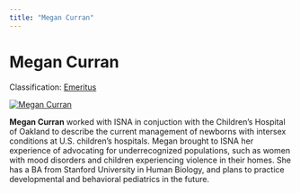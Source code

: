```yaml
---
title: "Megan Curran"
---
```


# Megan Curran

Classification: [Emeritus][1]

[![Megan Curran](/files/images/megan_curran_0.jpg)][2]

**Megan Curran** worked with ISNA in conjuction with the Children’s Hospital of Oakland to describe the current management of newborns with intersex conditions at U.S. children’s hospitals. Megan brought to ISNA her experience of advocating for underrecognized populations, such as women with mood disorders and children experiencing violence in their homes. She has a BA from Stanford University in Human Biology, and plans to practice developmental and behavioral pediatrics in the future.

[1]: /about/emeritus
[2]: /node/937
